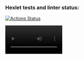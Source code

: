 ### Hexlet tests and linter status:
[![Actions Status](https://github.com/vikatresk/python-project-50/workflows/hexlet-check/badge.svg)](https://github.com/vikatresk/python-project-50/actions)

<video src='https://asciinema.org/a/eFSodK59hOFCUDaZ6YV5xAqxI' width=180/>